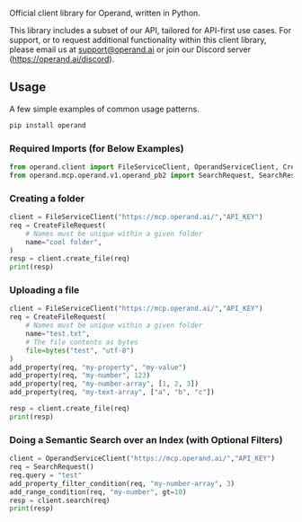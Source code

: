 Official client library for Operand, written in Python.

This library includes a subset of our API, tailored for API-first use cases. For support, or to request additional functionality within this client library, please email us at support@operand.ai or join our Discord server (https://operand.ai/discord).

## Usage

A few simple examples of common usage patterns.

```bash
pip install operand
```

### Required Imports (for Below Examples)

```python
from operand.client import FileServiceClient, OperandServiceClient, CreateFileRequest, CreateFileResponse, add_property, add_property_filter_condition, add_range_condition
from operand.mcp.operand.v1.operand_pb2 import SearchRequest, SearchResponse
```

### Creating a folder

```python
client = FileServiceClient("https://mcp.operand.ai/","API_KEY")
req = CreateFileRequest(
    # Names must be unique within a given folder
    name="cool folder",
)
resp = client.create_file(req)
print(resp)
```

### Uploading a file

```python
client = FileServiceClient("https://mcp.operand.ai/","API_KEY")
req = CreateFileRequest(
    # Names must be unique within a given folder
    name="test.txt",
    # The file contents as bytes
    file=bytes("test", "utf-8")
)
add_property(req, "my-property", "my-value")
add_property(req, "my-number", 123)
add_property(req, "my-number-array", [1, 2, 3])
add_property(req, "my-text-array", ["a", "b", "c"])

resp = client.create_file(req)
print(resp)
```

### Doing a Semantic Search over an Index (with Optional Filters)

```python
client = OperandServiceClient("https://mcp.operand.ai/","API_KEY")
req = SearchRequest()
req.query = "test"
add_property_filter_condition(req, "my-number-array", 3)
add_range_condition(req, "my-number", gt=10)
resp = client.search(req)
print(resp)
```
